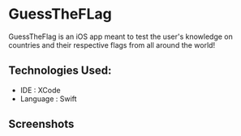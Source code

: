 # GuessTheFLag
GuessTheFlag is an iOS app meant to test the user's knowledge on countries and their respective flags from all around the world!

## Technologies Used:
- IDE : XCode
- Language : Swift
  
## Screenshots
